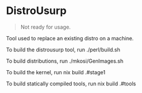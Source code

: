 # DistroUsurp

> Not ready for usage.

Tool used to replace an existing distro on a machine.

To build the distrousurp tool, run ./perl/build.sh

To build distributions, run ./mkosi/GenImages.sh

To build the kernel, run nix build .#stage1

To build statically compiled tools, run nix build .#tools


